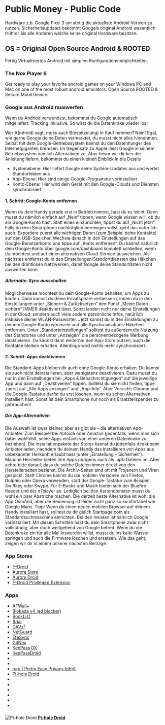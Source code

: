 # Public Money - Public Code 
 
 Hardware z.b. Google Pixel 3 um stetig die aktuellste Android Version zu nutzen. Sicherheitsupdates bekommt Googels original Android wesentlich frührer als alle Anderen welche keine original Hardware besitzen.
 
## OS = Original Open Source Android & ROOTED

Fertig Virtualisiertes Android mit simplen Konfigurationsmöglichkeiten. 

### The Nox Player 6

Get ready to play your favorite android games on your Windows PC and Mac on one of the most robust android emulators. Open Source ROOTED & Secure Mobil Device.

### Google aus Android rauswerfen

Wenn du Andriod verwendest, bekommst du Google automatisch mitgeliefert. Tracking inklusive. So wirst du die Datenkrake wieder los!

Wer A(ndroid) sagt, muss auch B(espitzelung) in Kauf nehmen? Nein! Egal, wie gerne Google deine Daten vermarktet, du musst nicht alles hinnehmen. Selbst mit dem Google-Betriebssystem kannst du den Datenhunger des Internetgiganten bremsen. Im Gegensatz zu Apple lässt Google in seinem Betriebssystem nämlich Alternativen zu. Aber bevor wir dir hier die Anleitung liefern, bekommst du einen kleinen Einblick in die Details

- Systemebene: Hier liefert Google seine System-Updates aus und wertet Standortdaten aus
- App-Ebene: Hier sind einige Google-Programme vorinstalliert
- Konto-Ebene: Hier wird dein Gerät mit den Google-Clouds und Diensten synchronisiert

#### 1. Schritt: Google-Konto entfernen

Wenn du dein Handy gerade erst in Betrieb nimmst, hast du es leicht. Dann musst du nämlich einfach auf „Nein“ tippen, wenn Google wissen will, ob du ein Google-Konto hast. Statt eines einzurichten, tippst du auf „Nicht jetzt“. Falls du dein Smartphone nachträglich bereinigen willst, geht das natürlich auch. Exportiere zuerst alle wichtigen Daten (zum Beispiel deine Kontakte) auf den USB-Speicher. Wechsle danach in den Einstellungen auf das Google-Benutzerkonto und tippe auf „Konto entfernen“. Du kannst natürlich dein Google-Konto über google.com/dashboard komplett schließen, wenn du möchtest und auf einen alternativen Cloud-Service ausweichen. Als nächstes entfernst du in den Einstellungen/Standortdiensten das Häkchen bei den drahtlosen Netzwerken, damit Google deine Standortdaten nicht auswerten kann.

##### Alternativ: Sync ausschalten

Möglicherweise möchtest du dein Google-Konto behalten, um Apps zu kaufen. Dann kannst du deine Privatsphäre verbessern, indem du in den Einstellungen unter „Sichern & Zurücksetzen“ den Punkt „Meine Daten sichern“ IMMER deaktiviert lässt. Sonst landen nicht nur deine Einstellungen in der Cloud, sondern auch viele andere persönliche Infos, natürlich inklusive deiner WLAN-Passwörter. Jetzt kannst du in den Einstellungen zu deinem Google-Konto wechseln und alle Synchronisations-Häkchen entfernen. Unter „Standorteinstellungen“ solltest du außerdem die Nutzung des Standortes und unter „Anzeigen“ die personenbezogene Werbung deaktivieren. Du kannst dann weiterhin den App-Store nutzen, auch die Kontakte bleiben erhalten. Allerdings wird nichts mehr synchronisiert.

#### 2. Schritt: Apps deaktivieren

Die Standard-Apps bleiben dir auch ohne Google-Konto erhalten. Du kannst sie auch nicht deinstallieren, aber wenigstens deaktivieren. Dazu musst du nur in den Einstellungen bei „Apps & Benachrichtigungen“ auf die jeweilige App und dann auf „Deaktivieren“ tippen. Solltest du sie nicht finden, tippe zuerst auf „Alle Apps anzeigen“ und „App-Info“. Aber Vorsicht: Chrome und die Google-Tastatur darfst du erst löschen, wenn du schon Alternativen installiert hast. Sonst ist dein Smartphone nur noch als Ersatzteilspender zu gebrauchen!

##### Die App-Alternativen

Die Auswahl ist zwar kleiner, aber es gibt sie – die alternativen App-Anbieter. Zum Beispiel bei Aptoide oder Amazon (jedenfalls, wenn man sich dabei wohlfühlt, seine Apps einfach von einer anderen Datenkrake zu beziehen). Die Installationpakete der Stores kannst du jedenfalls direkt beim Anbieter laden, nachdem du deinem Handy das Installieren von Apps aus unbekannter Herkunft erlaubt hast (unter „Einstellung – Sicherheit“). Manche Hersteller bieten ihre Apps übrigens auch als .apk-Dateien an. Aber achte bitte darauf, dass du solche Dateien immer direkt von den Herstellerseiten beziehst. Die Archiv-Seiten sind oft mit Trojanern und Viren gespickt. Statt Chrome kannst du die mobilen Versionen von Firefox, Dolphin oder Opera verwenden, statt der Google-Tastatur zum Beispiel Swiftkey oder Swype. Für E-Books und Musik bieten sich der Bluefire Reader und der n7player an. Lediglich bei den Kartendiensten musst du wohl ein paar Abstriche machen. Die derzeit beste Alternative ist wohl die App OsmAnd, aber die Bedienung ist leider nicht ganz so komfortabel wie Google Maps. Tipp: Wenn du einen neuen mobilen Browser auf deinem Handy installiert hast, solltest du dir gleich Startpage.com als Standardsuchmaschine einrichten. Bei den meisten ist nämlich Google vorinstalliert. Mit diesen Schritten hast du dein Smartphone zwar nicht vollständig, aber doch weitgehend von Google befreit. Wenn du die Datenkrake ein für alle Mal loswerden willst, musst du ins kalte Wasser springen und auch die Firmware löschen und ersetzen. Wie das geht, zeigen wir dir in einem unserer nächsten Beiträge.

### App Stores

- [F-Droid](https://f-droid.org/de/)
- [Aurora Store](https://f-droid.org/de/packages/com.aurora.store/)
- [Aurora Droid](https://f-droid.org/de/packages/com.aurora.adroid/)
- [F-Droid Privileged Extension](https://f-droid.org/de/packages/org.fdroid.fdroid.privileged/)

### Apps

- [AFWall+](https://f-droid.org/de/packages/dev.ukanth.ufirewall/)
- [Blokada v4 (ad blocker)](https://f-droid.org/de/packages/org.blokada.alarm/)
- [BookList](https://f-droid.org/de/packages/com.ames.books/)
- [Briar](https://f-droid.org/de/packages/org.briarproject.briar.android/)
- [DAVx⁵](https://f-droid.org/de/packages/at.bitfire.davdroid/)
- [NetGuard](https://f-droid.org/de/packages/eu.faircode.netguard/)
- [EteSync](https://f-droid.org/de/packages/com.etesync.syncadapter/)
- [GitNex](https://f-droid.org/de/packages/org.mian.gitnex/)
- [KeePass DX](https://f-droid.org/de/packages/com.kunzisoft.keepass.libre/)
- [KeePassDroid](https://f-droid.org/de/packages/com.android.keepass/)
- []()
- []()
- [p≡p | Pretty Easy Privacy (pEp)](https://f-droid.org/de/packages/security.pEp/)
- [Pi-hole Droid](https://f-droid.org/en/packages/friimaind.piholedroid/)
- []()
- []()
- []()
- []()
- []()
- []()

### 

![Pi-hole Droid](https://f-droid.org/repo/icons-640/friimaind.piholedroid.10004.png)
**[Pi-hole Droid](https://f-droid.org/en/packages/friimaind.piholedroid/)**
